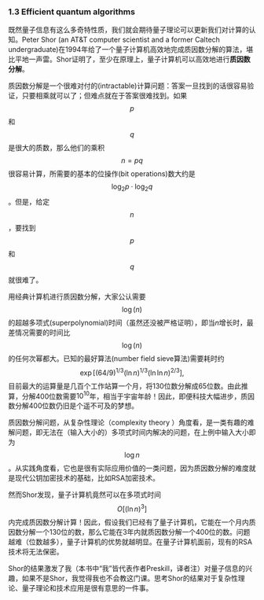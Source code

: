 ### 1.3 Efficient quantum algorithms

既然量子信息有这么多奇特性质，我们就会期待量子理论可以更新我们对计算的认知。Peter Shor (an AT&T computer scientist and a former Caltech undergraduate)在1994年给了一个量子计算机高效地完成质因数分解的算法，堪比平地一声雷。Shor证明了，至少在原理上，量子计算机可以高效地进行**质因数分解**。

质因数分解是一个很难对付的(intractable)计算问题：答案一旦找到的话很容易验证，只要相乘就可以了；但难点就在于答案很难找到。如果$$p$$和$$q$$是很大的质数，那么他们的乘积$$n=pq$$很容易计算，所需要的基本的位操作(bit operations)数大约是$$\log_2p\cdot\log_2q$$。但是，给定$$n$$，要找到$$p$$和$$q$$就很难了。

用经典计算机进行质因数分解，大家公认需要$$\log(n)$$的超越多项式(superpolynomial)时间（虽然还没被严格证明），即当$n$增长时，最差情况需要的时间比$$\log(n)$$的任何次幂都大。已知的最好算法(number field sieve算法)需要耗时约
$$
\exp[(64/9)^{1/3}(\ln n)^{1/3}(\ln \ln n)^{2/3}],
$$
目前最大的运算量是几百个工作站算一个月，将130位数分解成65位数。由此推算，分解400位数需要$10^{10}$年，相当于宇宙年龄！因此，即便科技大幅进步，质因数分解400位数仍旧是个遥不可及的梦想。

质因数分解问题，从复杂性理论（complexity theory ）角度看，是一类有趣的难解问题，即无法在（输入大小的）多项式时间内解决的问题，在上例中输入大小即为$$\log n$$。从实践角度看，它也是很有实际应用价值的一类问题，因为质因数分解的难度就是现代公钥加密技术的基础，比如RSA加密技术。

然而Shor发现，量子计算机竟然可以在多项式时间$$O[(\ln n)^3]$$内完成质因数分解计算！因此，假设我们已经有了量子计算机，它能在一个月内质因数分解一个130位的数，那么它能在3年内就质因数分解一个400位的数。问题越难（位数越多），量子计算机的优势就越明显。在量子计算机面前，现有的RSA技术将无法保密。

Shor的结果激发了我（本书中“我”皆代表作者Preskill，译者注）对量子信息的兴趣，如果不是Shor，我觉得我也不会教这门课。思考Shor的结果对于复杂性理论、量子理论和技术应用是很有意思的一件事。